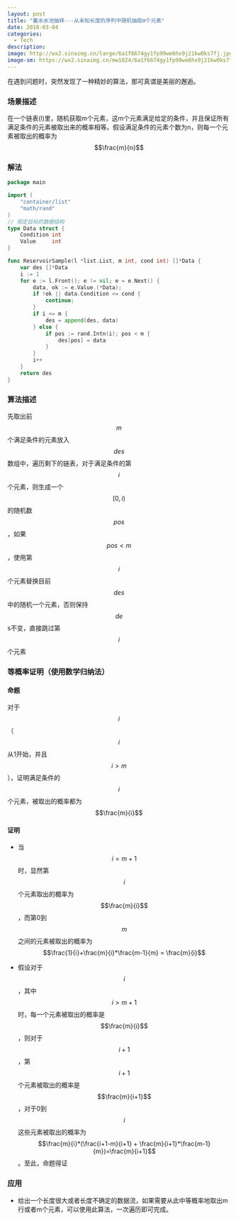 ```yaml
---
layout: post
title: "蓄水水池抽样---从未知长度的序列中随机抽取m个元素"
date: 2018-03-04
categories:
  - Tech
description: 
image: http://wx2.sinaimg.cn/large/6a1f6674gy1fp99we6hx9j21kw0ks7fj.jpg
image-sm: https://wx2.sinaimg.cn/mw1024/6a1f6674gy1fp99we6hx9j21kw0ks7fj.jpg
---
```


<style>
.myMJSmall {
	font-size: 0.8em;
}
</style>
<script type="text/javascript" async
  src="https://cdnjs.cloudflare.com/ajax/libs/mathjax/2.7.1/MathJax.js?config=TeX-MML-AM_CHTML">
</script>

在遇到问题时，突然发现了一种精妙的算法，那可真谓是美丽的邂逅。

### 场景描述

在一个链表(l)里，随机获取m个元素，这m个元素满足给定的条件，并且保证所有满足条件的元素被取出来的概率相等。假设满足条件的元素个数为n，则每一个元素被取出的概率为$$\frac{m}{n}$$

### 解法

```go
package main

import (
	"container/list"
	"math/rand"
)
// 假定目标的数据结构
type Data struct {
	Condition int
	Value     int
}

func ReservoirSample(l *list.List, m int, cond int) []*Data {
	var des []*Data
	i := 1
	for e := l.Front(); e != nil; e = e.Next() {
		data, ok := e.Value.(*Data);
		if !ok || data.Condition <= cond {
			continue;
		}
		if i <= m {
			des = append(des, data)
		} else {
			if pos := rand.Intn(i); pos < m {
				des[pos] = data
			}
		}
		i++
	}
	return des
}
```

### 算法描述

先取出前$$m$$个满足条件的元素放入$$des$$数组中，遍历剩下的链表，对于满足条件的第$$i$$个元素，则生成一个$$[0,i)$$的随机数$$pos$$，如果$$pos < m$$，使用第$$i$$个元素替换目前$$des$$中的随机一个元素，否则保持$$de$$s不变，直接跳过第$$i$$个元素

### 等概率证明（使用数学归纳法）

#### 命题

对于$$i$$（$$i$$从1开始，并且$$i > m$$），证明满足条件的$$i$$个元素，被取出的概率都为$$\frac{m}{i}$$

#### 证明

* 当$$i=m+1$$时，显然第$$i$$个元素取出的概率为$$\frac{m}{i}$$，而第0到$$m$$之间的元素被取出的概率为$$\frac{1}{i}+\frac{m}{i}*\frac{m-1}{m} = \frac{m}{i}$$

* 假设对于$$i$$，其中$$i>m+1$$时，每一个元素被取出的概率是$$\frac{m}{i}$$，则对于$$i+1$$，第$$i+1$$个元素被取出的概率是$$\frac{m}{i+1}$$，对于0到$$i$$这些元素被取出的概率为$$\frac{m}{i}*(\frac{i+1-m}{i+1} + \frac{m}{i+1}*\frac{m-1}{m})=\frac{m}{i+1}$$。至此，命题得证

### 应用

* 给出一个长度很大或者长度不确定的数据流，如果需要从此中等概率地取出m行或者m个元素，可以使用此算法，一次遍历即可完成。
